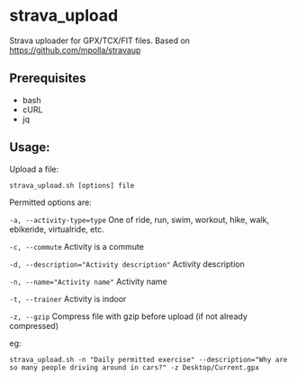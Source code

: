 # strava_upload
Strava uploader for GPX/TCX/FIT files.
Based on https://github.com/mpolla/stravaup

## Prerequisites
* bash
* cURL
* jq


## Usage:
Upload a file:

  `strava_upload.sh [options] file`

Permitted options are:

`-a, --activity-type=type` One of ride, run, swim, workout, hike, walk, ebikeride, virtualride, etc.

`-c, --commute` Activity is a commute

`-d, --description="Activity description"` Activity description

`-n, --name="Activity name"` Activity name

`-t, --trainer` Activity is indoor

`-z, --gzip` Compress file with gzip before upload (if not already compressed)

eg:

  `strava_upload.sh -n "Daily permitted exercise" --description="Why are so many people driving around in cars?" -z Desktop/Current.gpx`

